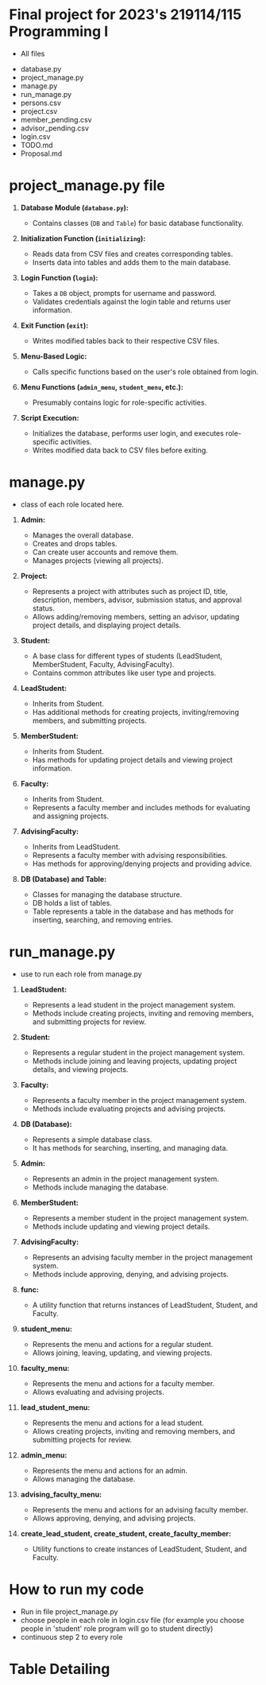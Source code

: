 # Final project for 2023's 219114/115 Programming I
*  All files
  - database.py
  - project_manage.py
  - manage.py
  - run_manage.py
  - persons.csv
  - project.csv
  - member_pending.csv
  - advisor_pending.csv
  - login.csv
  - TODO.md
  - Proposal.md

# project_manage.py file

1. **Database Module (`database.py`):**
   - Contains classes (`DB` and `Table`) for basic database functionality.

2. **Initialization Function (`initializing`):**
   - Reads data from CSV files and creates corresponding tables.
   - Inserts data into tables and adds them to the main database.

3. **Login Function (`login`):**
   - Takes a `DB` object, prompts for username and password.
   - Validates credentials against the login table and returns user information.

4. **Exit Function (`exit`):**
   - Writes modified tables back to their respective CSV files.

5. **Menu-Based Logic:**
   - Calls specific functions based on the user's role obtained from login.

6. **Menu Functions (`admin_menu`, `student_menu`, etc.):**
   - Presumably contains logic for role-specific activities.

7. **Script Execution:**
   - Initializes the database, performs user login, and executes role-specific activities.
   - Writes modified data back to CSV files before exiting.

# manage.py
- class of each role located here.
1. **Admin:**
   - Manages the overall database.
   - Creates and drops tables.
   - Can create user accounts and remove them.
   - Manages projects (viewing all projects).

2. **Project:**
   - Represents a project with attributes such as project ID, title, description, members, advisor, submission status, and approval status.
   - Allows adding/removing members, setting an advisor, updating project details, and displaying project details.

3. **Student:**
   - A base class for different types of students (LeadStudent, MemberStudent, Faculty, AdvisingFaculty).
   - Contains common attributes like user type and projects.

4. **LeadStudent:**
   - Inherits from Student.
   - Has additional methods for creating projects, inviting/removing members, and submitting projects.

5. **MemberStudent:**
   - Inherits from Student.
   - Has methods for updating project details and viewing project information.

6. **Faculty:**
   - Inherits from Student.
   - Represents a faculty member and includes methods for evaluating and assigning projects.

7. **AdvisingFaculty:**
   - Inherits from LeadStudent.
   - Represents a faculty member with advising responsibilities.
   - Has methods for approving/denying projects and providing advice.

8. **DB (Database) and Table:**
   - Classes for managing the database structure.
   - DB holds a list of tables.
   - Table represents a table in the database and has methods for inserting, searching, and removing entries.

# run_manage.py
- use to run each role from manage.py
1. **LeadStudent:**
   - Represents a lead student in the project management system.
   - Methods include creating projects, inviting and removing members, and submitting projects for review.

2. **Student:**
   - Represents a regular student in the project management system.
   - Methods include joining and leaving projects, updating project details, and viewing projects.

3. **Faculty:**
   - Represents a faculty member in the project management system.
   - Methods include evaluating projects and advising projects.

4. **DB (Database):**
   - Represents a simple database class.
   - It has methods for searching, inserting, and managing data.

5. **Admin:**
   - Represents an admin in the project management system.
   - Methods include managing the database.

6. **MemberStudent:**
   - Represents a member student in the project management system.
   - Methods include updating and viewing project details.

7. **AdvisingFaculty:**
   - Represents an advising faculty member in the project management system.
   - Methods include approving, denying, and advising projects.

8. **func:**
   - A utility function that returns instances of LeadStudent, Student, and Faculty.

9. **student_menu:**
   - Represents the menu and actions for a regular student.
   - Allows joining, leaving, updating, and viewing projects.

10. **faculty_menu:**
    - Represents the menu and actions for a faculty member.
    - Allows evaluating and advising projects.

11. **lead_student_menu:**
    - Represents the menu and actions for a lead student.
    - Allows creating projects, inviting and removing members, and submitting projects for review.

12. **admin_menu:**
    - Represents the menu and actions for an admin.
    - Allows managing the database.

13. **advising_faculty_menu:**
    - Represents the menu and actions for an advising faculty member.
    - Allows approving, denying, and advising projects.

14. **create_lead_student, create_student, create_faculty_member:**
    - Utility functions to create instances of LeadStudent, Student, and Faculty.

# How to run my code 

- Run in file project_manage.py 
- choose people in each role in login.csv file (for example you choose people in 'student' role program will go to student directly)
- continuous step 2 to every role

# Table Detailing

